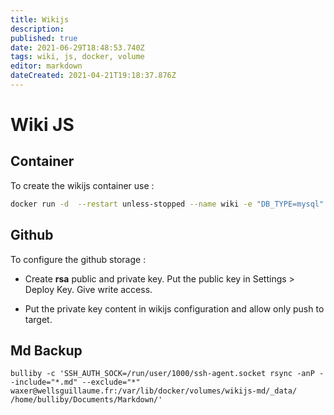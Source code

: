 ```yaml
---
title: Wikijs
description: 
published: true
date: 2021-06-29T18:48:53.740Z
tags: wiki, js, docker, volume
editor: markdown
dateCreated: 2021-04-21T19:18:37.876Z
---
```


# Wiki JS

## Container

To create the wikijs container use :

```bash
docker run -d  --restart unless-stopped --name wiki -e "DB_TYPE=mysql" -e "DB_HOST=localhost" -e "DB_PORT=3306" -e "DB_USER=wikijs" -e "DB_PASS=*******" -e "DB_NAME=wiki" --network host -v wikijs-md:/wiki requarks/wiki:2
```
## Github

To configure the github storage :

* Create **rsa** public and private key. Put the public key in Settings > Deploy Key. Give write access.

* Put the private key content in wikijs configuration and allow only push to target.

## Md Backup

```
bulliby -c 'SSH_AUTH_SOCK=/run/user/1000/ssh-agent.socket rsync -anP --include="*.md" --exclude="*" waxer@wellsguillaume.fr:/var/lib/docker/volumes/wikijs-md/_data/ /home/bulliby/Documents/Markdown/'
```